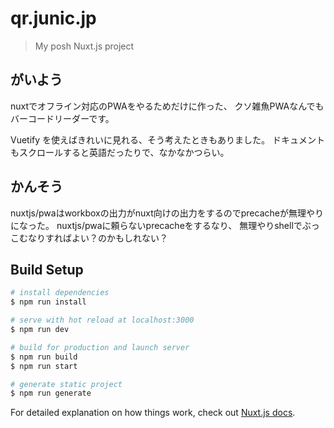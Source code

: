 # qr.junic.jp

> My posh Nuxt.js project

## がいよう
nuxtでオフライン対応のPWAをやるためだけに作った、
クソ雑魚PWAなんでもバーコードリーダーです。

Vuetify を使えばきれいに見れる、そう考えたときもありました。
ドキュメントもスクロールすると英語だったりで、なかなかつらい。

## かんそう
nuxtjs/pwaはworkboxの出力がnuxt向けの出力をするのでprecacheが無理やりになった。
nuxtjs/pwaに頼らないprecacheをするなり、
無理やりshellでぶっこむなりすればよい？のかもしれない？

## Build Setup

``` bash
# install dependencies
$ npm run install

# serve with hot reload at localhost:3000
$ npm run dev

# build for production and launch server
$ npm run build
$ npm run start

# generate static project
$ npm run generate
```

For detailed explanation on how things work, check out [Nuxt.js docs](https://nuxtjs.org).
